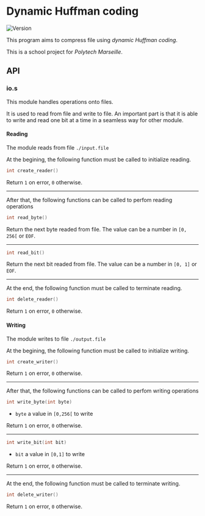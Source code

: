 # Dynamic Huffman coding

![Version](https://img.shields.io/badge/version-1.0.1-brightgreen.svg)

This program aims to compress file using *dynamic Huffman coding*.

This is a school project for *Polytech Marseille*.

## API

### io.s

This module handles operations onto files.

It is used to read from file and write to file. An important part is that it is able to write and read one bit at a time in a seamless way for other module.

#### Reading

The module reads from file `./input.file`

At the begining, the following function must be called to initialize reading.

``` c
int create_reader()
```

Return `1` on error, `0` otherwise.

---

After that, the following functions can be called to perfom reading operations

``` c
int read_byte()
```

Return the next byte readed from file. The value can be a number in `[0, 256[` or `EOF`.

---

``` c
int read_bit()
```

Return the next bit readed from file. The value can be a number in `[0, 1]` or `EOF`.

---

At the end, the following function must be called to terminate reading.

``` c
int delete_reader()
```

Return `1` on error, `0` otherwise.



#### Writing

The module writes to file `./output.file`

At the begining, the following function must be called to initialize writing.

``` c
int create_writer()
```

Return `1` on error, `0` otherwise.

---

After that, the following functions can be called to perfom writing operations

``` c
int write_byte(int byte)
```

- `byte` a value in `[0,256[` to write

Return `1` on error, `0` otherwise.

---

``` c
int write_bit(int bit)
```

- `bit` a value in `[0,1]` to write

Return `1` on error, `0` otherwise.

---

At the end, the following function must be called to terminate writing.

``` c
int delete_writer()
```

Return `1` on error, `0` otherwise.



